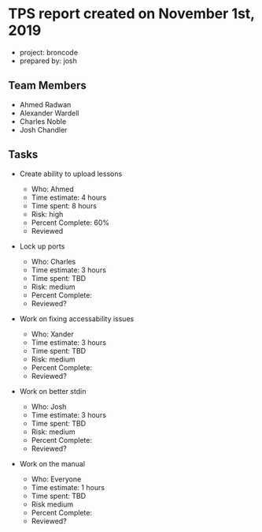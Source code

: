 # TPS report created on November 1st, 2019
* project: broncode
* prepared by: josh

## Team Members
* Ahmed Radwan
* Alexander Wardell
* Charles Noble
* Josh Chandler

## Tasks
* Create ability to upload lessons
    * Who: Ahmed
    * Time estimate: 4 hours
    * Time spent: 8 hours
    * Risk: high
    * Percent Complete: 60%
    * Reviewed

* Lock up ports
    * Who: Charles
    * Time estimate: 3 hours
    * Time spent: TBD
    * Risk: medium
    * Percent Complete:
    * Reviewed?

* Work on fixing accessability issues
    * Who: Xander
    * Time estimate: 3 hours
    * Time spent: TBD
    * Risk: medium
    * Percent Complete:
    * Reviewed?

* Work on better stdin
    * Who: Josh
    * Time estimate: 3 hours
    * Time spent: TBD
    * Risk: medium
    * Percent Complete:
    * Reviewed?

* Work on the manual
    * Who: Everyone
    * Time estimate: 1 hours
    * Time spent: TBD
    * Risk medium
    * Percent Complete:
    * Reviewed?
